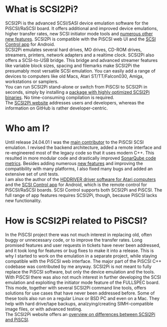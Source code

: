 # What is SCSI2Pi?

SCSI2Pi is the advanced SCSI/SASI device emulation software for the PiSCSI/RaSCSI board. It offers additional and improved device emulations, higher transfer rates, new SCSI initiator mode tools and <a href="https://www.scsi2pi.net/en/piscsi_comparison.html">numerous other new features</a>. SCSI2Pi is compatible with the PiSCSI web UI and the <a href="https://www.scsi2pi.net/en/app.html">SCSI Control app</a> for Android.<br />
SCSI2Pi emulates several hard drives, MO drives, CD-ROM drives, streamers, printers, network adapters and a realtime clock. SCSI2Pi also offers a SCSI-to-USB bridge. This bridge and advanced streamer features like variable block sizes, spacing and filemarks make SCSI2Pi the presumably most versatile SCSI emulation. You can easily add a range of devices to computers like old Macs, Atari ST/TT/Falcon030, Amiga, workstations or samplers.<br />
You can run SCSI2Pi stand-alone or switch from PiSCSI to SCSI2Pi in seconds, simply by installing a <a href="https://www.scsi2pi.net/en/installation.html">package with highly optimized SCSI2Pi binaries</a>. No time-consuming compilation is required.<br />
The <a href="https://www.scsi2pi.net">SCSI2Pi website</a> addresses users and developers, whereas the information on GitHub is rather developer-centric.

# Who am I?

Until release 24.04.01 I was the <a href="https://www.scsi2pi.net/en/scsi2pi.html">main contributor</a> to the PiSCSI SCSI emulation. I revised the backend architecture, added a remote interface and re-engineered most of the legacy code so that it uses modern C++. This resulted in more modular code and drastically improved <a href="https://sonarcloud.io/project/overview?id=uweseimet_scsi2pi">SonarQube code metrics</a>. Besides adding numerous <a href="https://www.scsi2pi.net/en/scsi2pi.html">new features</a> and improving the compatibility with many platforms, I also fixed many bugs and added an extensive set of unit tests.<br />
I am also the author of the <a href="https://www.hddriver.net">HDDRIVER driver software for Atari computers</a> and the <a href="https://www.scsi2pi.net/en/app.html">SCSI Control app</a> for Android, which is the remote control for PiSCSI/RaSCSI boards. SCSI Control supports both SCSI2Pi and PiSCSI. The full range of app features requires SCSI2Pi, though, because PiSCSI lacks new functionality.

# How is SCSI2Pi related to PiSCSI?

In the PiSCSI project there was not much interest in replacing old, often buggy or unnecessary code, or to improve the transfer rates. Long promised features and user requests in tickets have never been addressed, and it took long for features or bug fixes to make it into a release. This is why I started to work on the emulation in a separate project, while staying compatible with the PiSCSI web interface. The major part of the PiSCSI C++ codebase was contributed by me anyway. SCSI2Pi is not meant to fully replace the PiSCSI software, but only the device emulation and the tools.<br />
With PiSCSI there was also not much interest in further developing the SCSI emulation and exploiting the initiator mode feature of the FULLSPEC board. This mode, together with several SCSI2Pi command line tools, offers solutions for use cases that have never been addressed before. Some of these tools also run on a regular Linux or BSD PC and even on a Mac. They help with hard drive/tape backups, analzying/creating SIMH-compatible image files, or with advanced testing.<br />
The SCSI2Pi website offers an <a href="https://www.scsi2pi.net/en/piscsi_comparison.html">overview on differences between SCSI2Pi and PiSCSI</a>.
